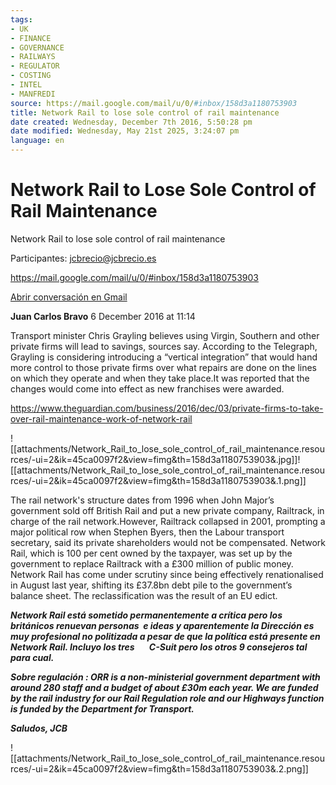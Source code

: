```yaml
---
tags:
- UK
- FINANCE
- GOVERNANCE
- RAILWAYS
- REGULATOR
- COSTING
- INTEL
- MANFREDI
source: https://mail.google.com/mail/u/0/#inbox/158d3a1180753903
title: Network Rail to lose sole control of rail maintenance
date created: Wednesday, December 7th 2016, 5:50:28 pm
date modified: Wednesday, May 21st 2025, 3:24:07 pm
language: en
---
```


# Network Rail to Lose Sole Control of Rail Maintenance

Network Rail to lose sole control of rail maintenance

Participantes: jcbrecio@jcbrecio.es

<https://mail.google.com/mail/u/0/#inbox/158d3a1180753903>

[Abrir conversación en Gmail](https://mail.google.com/mail/u/0/#inbox/158d3a1180753903)

**Juan Carlos Bravo** 6 December 2016 at 11:14

Transport minister Chris Grayling believes using Virgin, Southern and other private firms will lead to savings, sources say. According to the Telegraph, Grayling is considering introducing a “vertical integration” that would hand more control to those private firms over what repairs are done on the lines on which they operate and when they take place.It was reported that the changes would come into effect as new franchises were awarded.

<https://www.theguardian.com/business/2016/dec/03/private-firms-to-take-over-rail-maintenance-work-of-network-rail>

![[attachments/Network_Rail_to_lose_sole_control_of_rail_maintenance.resources/-ui=2&ik=45ca0097f2&view=fimg&th=158d3a1180753903&.jpg]]![[attachments/Network_Rail_to_lose_sole_control_of_rail_maintenance.resources/-ui=2&ik=45ca0097f2&view=fimg&th=158d3a1180753903&.1.png]]

The rail network's structure dates from 1996 when John Major’s government sold off British Rail and put a new private company, Railtrack, in charge of the rail network.However, Railtrack collapsed in 2001, prompting a major political row when Stephen Byers, then the Labour transport secretary, said its private shareholders would not be compensated. Network Rail, which is 100 per cent owned by the taxpayer, was set up by the government to replace Railtrack with a £300 million of public money. Network Rail has come under scrutiny since being effectively renationalised in August last year, shifting its £37.8bn debt pile to the government’s balance sheet. The reclassification was the result of an EU edict.

**_Network Rail está sometido permanentemente a crítica pero los británicos renuevan personas  e ideas y aparentemente la Dirección es muy profesional no politizada a pesar de que la política está presente en Network Rail. Incluyo los tres       C-Suit pero los otros 9 consejeros tal para cual._**

**_Sobre regulación : ORR is a non-ministerial government department with around 280 staff and a budget of about £30m each year. We are funded by the rail industry for our Rail Regulation role and our Highways function is funded by the Department for Transport._**

**_Saludos, JCB_**

![[attachments/Network_Rail_to_lose_sole_control_of_rail_maintenance.resources/-ui=2&ik=45ca0097f2&view=fimg&th=158d3a1180753903&.2.png]]
